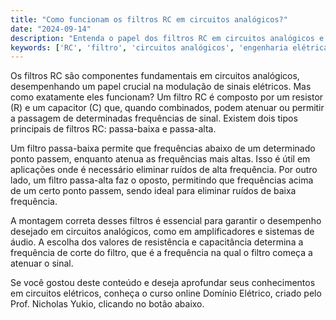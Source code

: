 ```yaml
---
title: "Como funcionam os filtros RC em circuitos analógicos?"
date: "2024-09-14"
description: "Entenda o papel dos filtros RC em circuitos analógicos e sua importância em aplicações práticas."
keywords: ['RC', 'filtro', 'circuitos analógicos', 'engenharia elétrica']
---
```


Os filtros RC são componentes fundamentais em circuitos analógicos, desempenhando um papel crucial na modulação de sinais elétricos. Mas como exatamente eles funcionam? Um filtro RC é composto por um resistor (R) e um capacitor (C) que, quando combinados, podem atenuar ou permitir a passagem de determinadas frequências de sinal. Existem dois tipos principais de filtros RC: passa-baixa e passa-alta. 

Um filtro passa-baixa permite que frequências abaixo de um determinado ponto passem, enquanto atenua as frequências mais altas. Isso é útil em aplicações onde é necessário eliminar ruídos de alta frequência. Por outro lado, um filtro passa-alta faz o oposto, permitindo que frequências acima de um certo ponto passem, sendo ideal para eliminar ruídos de baixa frequência.

A montagem correta desses filtros é essencial para garantir o desempenho desejado em circuitos analógicos, como em amplificadores e sistemas de áudio. A escolha dos valores de resistência e capacitância determina a frequência de corte do filtro, que é a frequência na qual o filtro começa a atenuar o sinal.

Se você gostou deste conteúdo e deseja aprofundar seus conhecimentos em circuitos elétricos, conheça o curso online Domínio Elétrico, criado pelo Prof. Nicholas Yukio, clicando no botão abaixo.